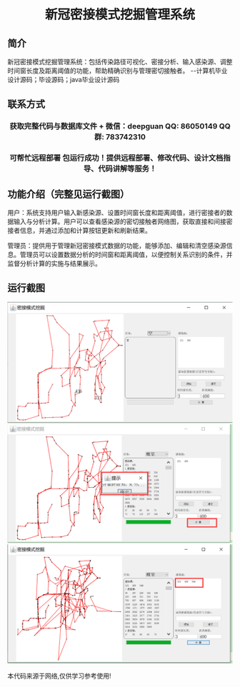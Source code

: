 <p><h1 align="center">新冠密接模式挖掘管理系统</h1></p>

## 简介
新冠密接模式挖掘管理系统：包括传染路径可视化、密接分析、输入感染源、调整时间窗长度及距离阈值的功能，帮助精确识别与管理密切接触者。    --计算机毕业设计源码；毕设源码；java毕业设计源码


## 联系方式
<p><h3 align="center">获取完整代码与数据库文件 + 微信：deepguan QQ: 86050149 QQ群: 783742310</h3></p>
<p><h3 align="center">可帮忙远程部署 包运行成功！提供远程部署、修改代码、设计文档指导、代码讲解等服务！</h3></p>

## 功能介绍（完整见运行截图）
用户：系统支持用户输入新感染源、设置时间窗长度和距离阈值，进行密接者的数据输入与分析计算。用户可以查看感染源的密切接触者网络图，获取直接和间接密接者信息，并通过添加和计算按钮更新和刷新结果。

管理员：提供用于管理新冠密接模式数据的功能，能够添加、编辑和清空感染源信息。管理员可以设置数据分析的时间窗和距离阈值，以便控制关系识别的条件，并监督分析计算的实施与结果展示。


## 运行截图
![](imgs/588112-20230204110826007-1983996844.png)
![](imgs/588112-20230204110833703-2000635526.png)
![](imgs/588112-20230204110839461-136850441.png)

<p>本代码来源于网络,仅供学习参考使用!</p>
